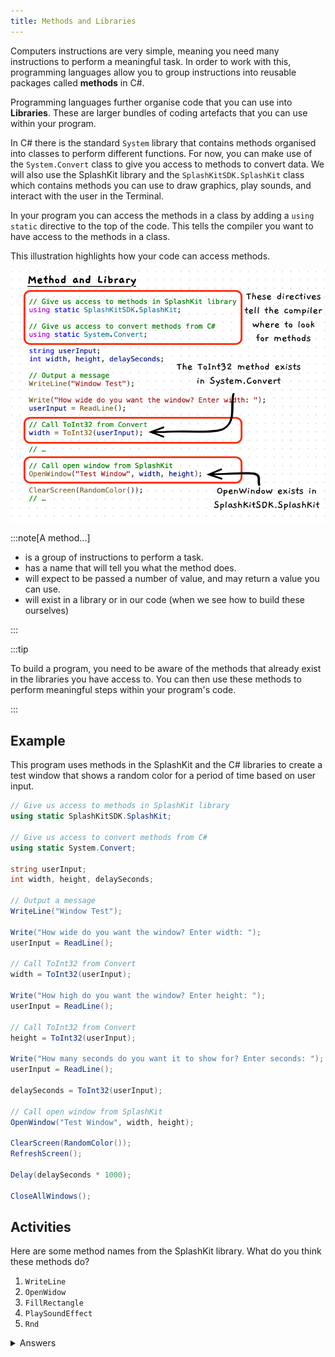```yaml
---
title: Methods and Libraries
---
```


Computers instructions are very simple, meaning you need many instructions to perform a meaningful task. In order to work with this, programming languages allow you to group instructions into reusable packages called **methods** in C#.

Programming languages further organise code that you can use into **Libraries**. These are larger bundles of coding artefacts that you can use within your program.

In C# there is the standard `System` library that contains methods organised into classes to perform different functions. For now, you can make use of the `System.Convert` class to give you access to methods to convert data. We will also use the SplashKit library and the `SplashKitSDK.SplashKit` class which contains methods you can use to draw graphics, play sounds, and interact with the user in the Terminal.

In your program you can access the methods in a class by adding a `using static` directive to the top of the code. This tells the compiler you want to have access to the methods in a class.

This illustration highlights how your code can access methods.

![An illustration of code that is using methods](./images/method-pano.png)

:::note[A method...]

- is a group of instructions to perform a task.
- has a name that will tell you what the method does.
- will expect to be passed a number of value, and may return a value you can use.
- will exist in a library or in our code (when we see how to build these ourselves)

:::

:::tip

To build a program, you need to be aware of the methods that already exist in the libraries you have access to. You can then use these methods to perform meaningful steps within your program's code.

:::

## Example

This program uses methods in the SplashKit and the C# libraries to create a test window that shows a random color for a period of time based on user input.

```cs
// Give us access to methods in SplashKit library
using static SplashKitSDK.SplashKit;

// Give us access to convert methods from C#
using static System.Convert;

string userInput;
int width, height, delaySeconds;

// Output a message
WriteLine("Window Test");

Write("How wide do you want the window? Enter width: ");
userInput = ReadLine();

// Call ToInt32 from Convert
width = ToInt32(userInput);

Write("How high do you want the window? Enter height: ");
userInput = ReadLine();

// Call ToInt32 from Convert
height = ToInt32(userInput);

Write("How many seconds do you want it to show for? Enter seconds: ");
userInput = ReadLine();

delaySeconds = ToInt32(userInput);

// Call open window from SplashKit
OpenWindow("Test Window", width, height);

ClearScreen(RandomColor());
RefreshScreen();

Delay(delaySeconds * 1000);

CloseAllWindows();
```

## Activities

Here are some method names from the SplashKit library. What do you think these methods do?

1. `WriteLine`
2. `OpenWidow`
3. `FillRectangle`
4. `PlaySoundEffect`
5. `Rnd`

<details>
  <summary role="button">Answers</summary>
  <ul>
    <li><strong>1: </strong><code>WriteLine</code> writes a line of text to the terminal.</li>
    <li><strong>2: </strong><code>OpenWindow</code> opens a graphical window you can draw to.</li>
    <li><strong>3: </strong><code>FillRectangle</code> will color a rectangular area in the window.</li>
    <li><strong>4: </strong><code>PlaySoundEffect</code> will play a sound effect that you have loaded.</li>
    <li><strong>5: </strong><code>Rnd</code> returns a random number - its name it not as clear as the others. Ideally each method's name should capture what it does.</li>
  </ul>
</details>

